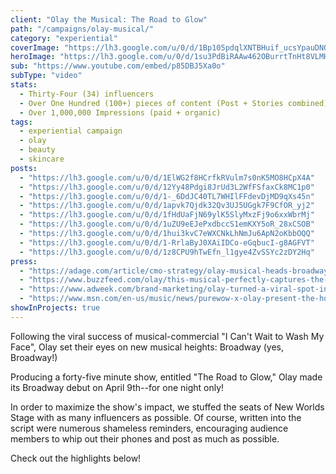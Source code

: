 ```yaml
---
client: "Olay the Musical: The Road to Glow"
path: "/campaigns/olay-musical/"
category: "experiential"
coverImage: "https://lh3.google.com/u/0/d/1Bp105pdqlXNTBHuif_ucsYpauDNQUugO"
heroImage: "https://lh3.google.com/u/0/d/1su3PdBiRAAw462OBurrtTnHt8VLMH8z4"
sub: "https://www.youtube.com/embed/p85DBJ5Xa0o"
subType: "video"
stats:
  - Thirty-Four (34) influencers
  - Over One Hundred (100+) pieces of content (Post + Stories combined)
  - Over 1,000,000 Impressions (paid + organic)
tags:
  - experiential campaign
  - olay
  - beauty
  - skincare
posts:
  - "https://lh3.google.com/u/0/d/1ElWG2f8HCrfkRVulm7s0nK5MO8HCpX4A"
  - "https://lh3.google.com/u/0/d/12Yy48Pdgi8JrUd3L2WfFSfaxCk8MC1p0"
  - "https://lh3.google.com/u/0/d/1-_6DdJC40TL7WHIlFFdevDjMD9qXs45n"
  - "https://lh3.google.com/u/0/d/1apvk7Qjdk32Qv3UJ5UGgk7F9CfOR_yj2"
  - "https://lh3.google.com/u/0/d/1fHdUaFjN69ylK5SlyMxzFj9o6xxWbrMj"
  - "https://lh3.google.com/u/0/d/1uZU9eEJePxdbccS1emKXY5oR_28xCSOB"
  - "https://lh3.google.com/u/0/d/1hui3kvC7eWXCNkLhNmJu6ApN2oKbbOQQ"
  - "https://lh3.google.com/u/0/d/1-RrlaByJ0XAiIDCo-eGqbucI-g8AGFVT"
  - "https://lh3.google.com/u/0/d/1z8CPU9hTwEfn_l1gye4ZvSSYc2zDY2Hq"
press:
  - "https://adage.com/article/cmo-strategy/olay-musical-heads-broadway-febreze-releases-album/316959"
  - "https://www.buzzfeed.com/olay/this-musical-perfectly-captures-the-joy-of-being-done-with"
  - "https://www.adweek.com/brand-marketing/olay-turned-a-viral-spot-into-an-off-broadway-musical-of-blatant-product-placement/"
  - "https://www.msn.com/en-us/music/news/purewow-x-olay-present-the-holiday-musical-have-you-heard-about%E2%80%A6/vi-BBQuJPj"
showInProjects: true
---
```


Following the viral success of musical-commercial "I Can't Wait to Wash My Face", Olay set their eyes on new musical heights: Broadway (yes, Broadway!)

Producing a forty-five minute show, entitled "The Road to Glow," Olay made its Broadway debut on April 9th--for one night only!

In order to maximize the show's impact, we stuffed the seats of New Worlds Stage with as many influencers as possible. Of course, written into the script were numerous shameless reminders, encouraging audience members to whip out their phones and post as much as possible.

Check out the highlights below!
